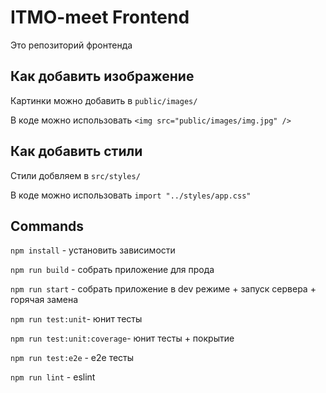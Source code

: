 # ITMO-meet Frontend
Это репозиторий фронтенда

## Как добавить изображение
Картинки можно добавить в `public/images/`

В коде можно использовать `<img src="public/images/img.jpg" />`

## Как добавить стили
Стили добвляем в `src/styles/`

В коде можно использовать `import "../styles/app.css"`

## Commands
`npm install` - установить зависимости

`npm run build` - собрать приложение для прода

`npm run start` - собрать приложение в dev режиме + запуск сервера + горячая замена

`npm run test:unit`- юнит тесты

`npm run test:unit:coverage`- юнит тесты + покрытие

`npm run test:e2e` - e2e тесты


`npm run lint` - eslint